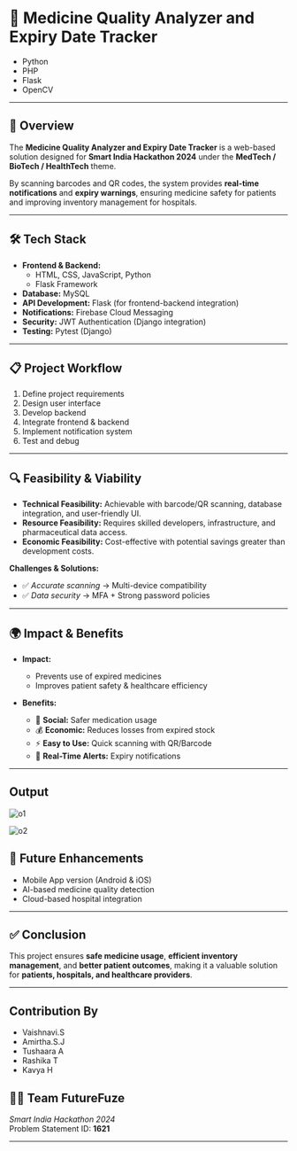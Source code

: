 # 💊 Medicine Quality Analyzer and Expiry Date Tracker  

- Python 
- PHP  
- Flask 
- OpenCV
 

---

## 📌 Overview  
The **Medicine Quality Analyzer and Expiry Date Tracker** is a web-based solution designed for **Smart India Hackathon 2024** under the **MedTech / BioTech / HealthTech** theme.  

By scanning barcodes and QR codes, the system provides **real-time notifications** and **expiry warnings**, ensuring medicine safety for patients and improving inventory management for hospitals.  

---

## 🛠️ Tech Stack  

- **Frontend & Backend:**  
  - HTML, CSS, JavaScript, Python  
  - Flask Framework  
- **Database:** MySQL  
- **API Development:** Flask (for frontend-backend integration)  
- **Notifications:** Firebase Cloud Messaging  
- **Security:** JWT Authentication (Django integration)  
- **Testing:** Pytest (Django)  

---

## 📋 Project Workflow  

1. Define project requirements  
2. Design user interface  
3. Develop backend  
4. Integrate frontend & backend  
5. Implement notification system  
6. Test and debug  

---

## 🔍 Feasibility & Viability  

- **Technical Feasibility:** Achievable with barcode/QR scanning, database integration, and user-friendly UI.  
- **Resource Feasibility:** Requires skilled developers, infrastructure, and pharmaceutical data access.  
- **Economic Feasibility:** Cost-effective with potential savings greater than development costs.  

**Challenges & Solutions:**  
- ✅ *Accurate scanning* → Multi-device compatibility  
- ✅ *Data security* → MFA + Strong password policies  

---

## 🌍 Impact & Benefits  

- **Impact:**  
  - Prevents use of expired medicines  
  - Improves patient safety & healthcare efficiency  

- **Benefits:**  
  - 🏥 **Social:** Safer medication usage  
  - 💰 **Economic:** Reduces losses from expired stock  
  - ⚡ **Easy to Use:** Quick scanning with QR/Barcode  
  - 🔔 **Real-Time Alerts:** Expiry notifications  

---
## Output
![o1](https://github.com/user-attachments/assets/bab36079-3b96-4ed0-88f4-bd5d2f20ac5c)

![o2](https://github.com/user-attachments/assets/6e58b8e0-c050-4b43-b347-0429a617fbd2)

## 🚀 Future Enhancements  

- Mobile App version (Android & iOS)  
- AI-based medicine quality detection  
- Cloud-based hospital integration  

---

## ✅ Conclusion  
This project ensures **safe medicine usage**, **efficient inventory management**, and **better patient outcomes**, making it a valuable solution for **patients, hospitals, and healthcare providers**.  

---
## Contribution By
- Vaishnavi.S
- Amirtha.S.J
- Tushaara A
- Rashika T
- Kavya H

## 👨‍💻 Team FutureFuze  
*Smart India Hackathon 2024*  
Problem Statement ID: **1621**  

---
